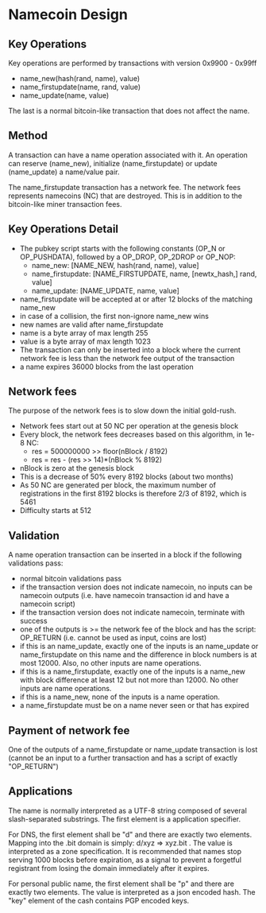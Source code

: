 # Namecoin Design

## Key Operations

Key operations are performed by transactions with version 0x9900 - 0x99ff

* name\_new(hash(rand, name), value)
* name\_firstupdate(name, rand, value)
* name\_update(name, value)

The last is a normal bitcoin-like transaction that does not affect the name.

## Method

A transaction can have a name operation associated with it.  An operation can reserve (name\_new), initialize (name\_firstupdate) or update (name\_update) a name/value pair.

The name\_firstupdate transaction has a network fee.  The network fees represents namecoins (NC) that are destroyed.  This is in addition to the bitcoin-like miner transaction fees.

## Key Operations Detail

* The pubkey script starts with the following constants (OP\_N or OP\_PUSHDATA), followed by a OP_DROP, OP_2DROP or OP_NOP:
  * name\_new: [NAME\_NEW, hash(rand, name), value]
  * name\_firstupdate: [NAME\_FIRSTUPDATE, name, [newtx\_hash,] rand, value]
  * name\_update: [NAME\_UPDATE, name, value]
* name\_firstupdate will be accepted at or after 12 blocks of the matching name\_new
* in case of a collision, the first non-ignore name\_new wins
* new names are valid after name\_firstupdate
* name is a byte array of max length 255
* value is a byte array of max length 1023
* The transaction can only be inserted into a block where the current network fee is less than the network fee output of the transaction
* a name expires 36000 blocks from the last operation

## Network fees

The purpose of the network fees is to slow down the initial gold-rush.

* Network fees start out at 50 NC per operation at the genesis block
* Every block, the network fees decreases based on this algorithm, in 1e-8 NC:
  * res = 500000000 >> floor(nBlock / 8192)
  * res = res - (res >> 14)*(nBlock % 8192)
* nBlock is zero at the genesis block
* This is a decrease of 50% every 8192 blocks (about two months)
* As 50 NC are generated per block, the maximum number of registrations in the first 8192 blocks is therefore 2/3 of 8192, which is 5461
* Difficulty starts at 512

## Validation

A name operation transaction can be inserted in a block if the following validations pass:

* normal bitcoin validations pass
* if the transaction version does not indicate namecoin, no inputs can be namecoin outputs (i.e. have namecoin transaction id and have a namecoin script)
* if the transaction version does not indicate namecoin, terminate with success
* one of the outputs is >= the network fee of the block and has the script: OP\_RETURN (i.e. cannot be used as input, coins are lost)
* if this is an name\_update, exactly one of the inputs is an name\_update or name\_firstupdate on this name and the difference in block numbers is at most 12000.  Also, no other inputs are name operations.
* if this is a name\_firstupdate, exactly one of the inputs is a name\_new with block difference at least 12 but not more than 12000. No other inputs are name operations.
* if this is a name\_new, none of the inputs is a name operation.
* a name\_firstupdate must be on a name never seen or that has expired

## Payment of network fee

One of the outputs of a name\_firstupdate or name\_update transaction is lost (cannot be an input to a further transaction and has a script of exactly "OP_RETURN")

## Applications

The name is normally interpreted as a UTF-8 string composed of several slash-separated substrings.  The first element is a application specifier.

For DNS, the first element shall be "d" and there are exactly two elements.  Mapping into the .bit domain is simply: d/xyz => xyz.bit .  The value is interpreted as a zone specification.  It is recommended that names stop serving 1000 blocks before expiration, as a signal to prevent a forgetful registrant from losing the domain immediately after it expires.

For personal public name, the first element shall be "p" and there are exactly two elements.  The value is interpreted as a json encoded hash.  The "key" element of the cash contains PGP encoded keys.
